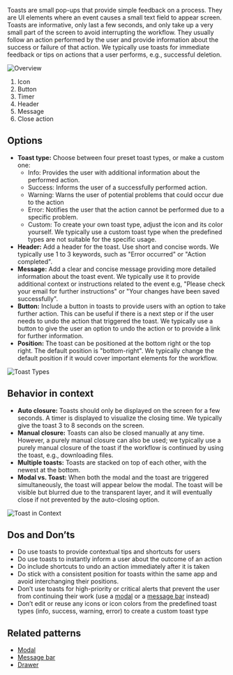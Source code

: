 Toasts are small pop-ups that provide simple feedback on a process. They are UI elements where an event causes a small text field to appear screen. Toasts are informative, only last a few seconds, and only take up a very small part of the screen to avoid interrupting the workflow. They usually follow an action performed by the user and provide information about the success or failure of that action. We typically use toasts for immediate feedback or tips on actions that a user performs, e.g., successful deletion.

![Overview](https://www.figma.com/design/wEptRgAezDU1z80Cn3eZ0o/iX-Pattern-Illustrations?node-id=2550-58743&t=LITgbzwcgm87dQXa-4)

1. Icon
2. Button
3. Timer
4. Header
5. Message
6. Close action

## Options

- **Toast type:** Choose between four preset toast types, or make a custom one: 
    - Info: Provides the user with additional information about the performed action.
    - Success: Informs the user of a successfully performed action.
    - Warning: Warns the user of potential problems that could occur due to the action
    - Error: Notifies the user that the action cannot be performed due to a specific problem.
    - Custom: To create your own toast type, adjust the icon and its color yourself. We typically use a custom toast type when the predefined types are not suitable for the specific usage.
- **Header:** Add a header for the toast. Use short and concise words. We typically use 1 to 3 keywords, such as "Error occurred" or "Action completed".
- **Message:** Add a clear and concise message providing more detailed information about the toast event. We typically use it to provide additional context or instructions related to the event e.g, "Please check your email for further instructions" or "Your changes have been saved successfully".
- **Button:** Include a button in toasts to provide users with an option to take further action. This can be useful if there is a next step or if the user needs to undo the action that triggered the toast. We typically use a button to give the user an option to undo the action or to provide a link for further information.
- **Position:** The toast can be positioned at the bottom right or the top right. The default position is "bottom-right". We typically change the default position if it would cover important elements for the workflow.

![Toast Types](https://www.figma.com/design/wEptRgAezDU1z80Cn3eZ0o/iX-Pattern-Illustrations?node-id=2552-64766&t=VfiuoHWd1VYl1GYb-4)

## Behavior in context
- **Auto closure:** Toasts should only be displayed on the screen for a few seconds. A timer is displayed to visualize the closing time. We typically give the toast 3 to 8 seconds on the screen.
- **Manual closure:** Toasts can also be closed manually at any time. However, a purely manual closure can also be used; we typically use a purely manual closure of the toast if the workflow is continued by using the toast, e.g., downloading files.
- **Multiple toasts:** Toasts are stacked on top of each other, with the newest at the bottom.
- **Modal vs. Toast:** When both the modal and the toast are triggered simultaneously, the toast will appear below the modal. The toast will be visible but blurred due to the transparent layer, and it will eventually close if not prevented by the auto-closing option.

![Toast in Context](https://www.figma.com/design/wEptRgAezDU1z80Cn3eZ0o/iX-Pattern-Illustrations?node-id=2589-2697&t=Ysb6WohsxOfZv2ls-4)

## Dos and Don’ts
- Do use toasts to provide contextual tips and shortcuts for users
- Do use toasts to instantly inform a user about the outcome of an action
- Do include shortcuts to undo an action immediately after it is taken
- Do stick with a consistent position for toasts within the same app and avoid interchanging their positions.
- Don’t use toasts for high-priority or critical alerts that prevent the user from continuing their work (use a [modal](modal.md) or a [message bar](messagebar.md) instead)
- Don’t edit or reuse any icons or icon colors from the predefined toast types (info, success, warning, error) to create a custom toast type



## Related patterns
- [Modal](modal.md)
- [Message bar](messagebar.md)
- [Drawer](drawer.md) 